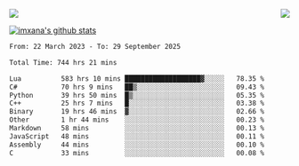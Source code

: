 <p>
  <a href="https://count.getloli.com/"><img src="https://count.getloli.com/get/@xana.readme?theme=moebooru-h"></a>
  <img src="https://weather-icon.journeyad.repl.co/@hangzhou?v=1" align="right">
</p>


<a href="https://github.com/imxana"><img align="center" src="https://github-readme-stats.vercel.app/api?username=imxana&show_icons=true&include_all_commits=true&hide_border=tru&custom_title=imxana%27s%20Github%20Stats" alt="imxana's github stats" /></a> 

<!--START_SECTION:waka-->

```txt
From: 22 March 2023 - To: 29 September 2025

Total Time: 744 hrs 21 mins

Lua          583 hrs 10 mins ███████████████████▓░░░░░   78.35 %
C#           70 hrs 9 mins   ██▒░░░░░░░░░░░░░░░░░░░░░░   09.43 %
Python       39 hrs 50 mins  █▒░░░░░░░░░░░░░░░░░░░░░░░   05.35 %
C++          25 hrs 7 mins   █░░░░░░░░░░░░░░░░░░░░░░░░   03.38 %
Binary       19 hrs 46 mins  ▓░░░░░░░░░░░░░░░░░░░░░░░░   02.66 %
Other        1 hr 44 mins    ░░░░░░░░░░░░░░░░░░░░░░░░░   00.23 %
Markdown     58 mins         ░░░░░░░░░░░░░░░░░░░░░░░░░   00.13 %
JavaScript   48 mins         ░░░░░░░░░░░░░░░░░░░░░░░░░   00.11 %
Assembly     44 mins         ░░░░░░░░░░░░░░░░░░░░░░░░░   00.10 %
C            33 mins         ░░░░░░░░░░░░░░░░░░░░░░░░░   00.08 %
```

<!--END_SECTION:waka-->
